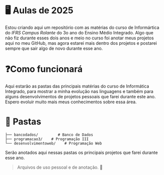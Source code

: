 # 🖥️ Aulas de 2025
Estou criando aqui um repositório com as matérias do curso de Informártica do *IFRS Campus Rolante* do 3o ano do Ensino Médio Integrado. Algo que não fiz durante esses 
dois anos e meio no curso foi anotar meus projetos aqui no meu GitHub, mas agora estarei mais dentro dos projetos e postarei sempre que sair algo de novo durante esse ano. 

# ❓Como funcionará
Aqui estarão as pastas das principais matérias do curso de Informática Integrado, para mostrar a minha evolução nas linguagens e também para alguns desenvolvimentos de projetos pessoais que
farei durante este ano. Espero evoluir muito mais meus conhecimentos sobre essa área.

# 📎 Pastas
```
├── bancodados/         # Banco de Dados
├── programacao3/    # Programação III
└── desenvolvimentoweb/    # Programação Web
```
Serão anotados aqui nessas pastas os principais projetos que farei durante esse ano.
> Arquivos de uso pessoal e de anotação. 👜
